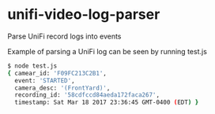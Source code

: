 # unifi-video-log-parser
Parse UniFi record logs into events

Example of parsing a UniFi log can be seen by running test.js

```bash
$ node test.js
{ camear_id: 'F09FC213C2B1',
  event: 'STARTED',
  camera_desc: '(FrontYard)',
  recording_id: '58cdfccd84aeda172faca267',
  timestamp: Sat Mar 18 2017 23:36:45 GMT-0400 (EDT) }
```

